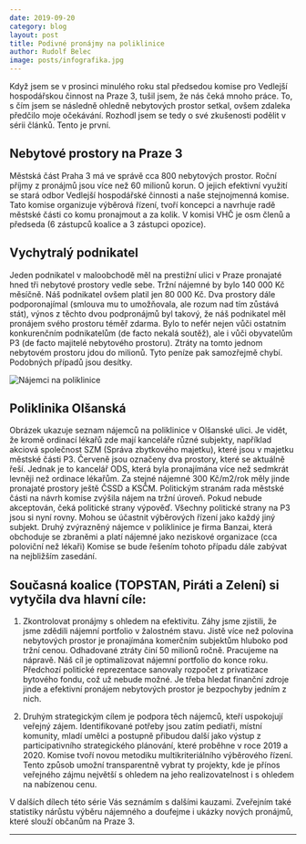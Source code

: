```yaml
---
date: 2019-09-20
category: blog
layout: post
title: Podivné pronájmy na poliklinice
author: Rudolf Belec
image: posts/infografika.jpg
---
```

Když jsem se v prosinci minulého roku stal předsedou komise pro Vedlejší hospodářskou činnost na Praze 3, tušil jsem, že nás čeká mnoho práce. To, s čím jsem se následně ohledně nebytových prostor setkal, ovšem zdaleka předčilo moje očekávání. Rozhodl jsem se tedy o své zkušenosti podělit v sérii článků. Tento je první.

## Nebytové prostory na Praze 3

Městská část Praha 3 má ve správě cca 800 nebytových prostor. Roční příjmy z pronájmů jsou více než 60 milionů korun. O jejich efektivní využití se stará odbor Vedlejší hospodářské činnosti a naše stejnojmenná komise. Tato komise organizuje výběrová řízení, tvoří koncepci a navrhuje radě městské části co komu pronajmout a za kolik. V komisi VHČ je osm členů a předseda (6 zástupců koalice a 3 zástupci opozice).

## Vychytralý podnikatel

Jeden podnikatel v maloobchodě měl na prestižní ulici v Praze pronajaté hned tři nebytové prostory vedle sebe. Tržní nájemné by bylo 140 000 Kč měsíčně. Náš podnikatel ovšem platil jen 80 000 Kč. Dva prostory dále podporonajímal (smlouva mu to umožňovala, ale rozum nad tím zůstává stát), výnos z těchto dvou podpronájmů byl takový, že náš podnikatel měl pronájem svého prostoru téměř zdarma. Bylo to nefér nejen vůči ostatním konkurenčním podnikatelům (de facto nekalá soutěž), ale i vůči obyvatelům P3 (de facto majitelé nebytového prostoru). Ztráty na tomto jednom nebytovém prostoru jdou do milionů. Tyto peníze pak samozřejmě chybí. Podobných případů jsou desítky.

![Nájemci na poliklinice](/assets/img/posts/najmy_poliklinika.jpg) 
## Poliklinika Olšanská 

Obrázek ukazuje seznam nájemců na poliklinice v Olšanské ulici. Je vidět, že kromě ordinací lékařů zde mají kanceláře různé subjekty, například akciová společnost SZM (Správa zbytkového majetku), které jsou v majetku městské části P3. Červeně jsou označeny dva prostory, které se aktuálně řeší. Jednak je to kancelář ODS, která byla pronajímána více než sedmkrát levněji než ordinace lékařům. Za stejné nájemné 300 Kč/m2/rok měly jinde pronajaté prostory ještě ČSSD a KSČM. Politickým stranám rada městské části na návrh komise zvýšila nájem na tržní úroveň. Pokud nebude akceptován, čeká politické strany výpověď. Všechny politické strany na P3 jsou si nyní rovny. Mohou se účastnit výběrových řízení jako každý jiný subjekt. Druhý zvýrazněný nájemce v poliklinice je firma Banzai, která obchoduje se zbraněmi a platí nájemné jako neziskové organizace (cca poloviční než lékaři) Komise se bude řešením tohoto případu dále zabývat na nejbližším zasedání.


## Současná koalice (TOPSTAN, Piráti a Zelení) si vytyčila dva hlavní cíle: 
1. Zkontrolovat pronájmy s ohledem na efektivitu. Záhy jsme zjistili, že jsme zdědili nájemní portfolio v žalostném stavu. Jistě více než polovina nebytových prostor je pronajímána komerčním subjektům hluboko pod tržní cenou. Odhadované ztráty činí 50 milionů ročně. Pracujeme na nápravě. Náš cíl je optimalizovat nájemní portfolio do konce roku. Předchozí politické reprezentace sanovaly rozpočet z privatizace bytového fondu, což už nebude možné. Je třeba hledat finanční zdroje jinde a efektivní pronájem nebytových prostor je bezpochyby jedním z nich.

 

2. Druhým strategickým cílem je podpora těch nájemců, kteří uspokojují veřejný zájem. Identifikované potřeby jsou zatím pediatři, místní komunity, mladí umělci a postupně přibudou další jako výstup z participativního strategického plánování, které proběhne v roce 2019 a 2020. Komise tvoří novou metodiku multikriteriálního výběrového řízení. Tento způsob umožní transparentně vybrat ty projekty, kde je přínos veřejného zájmu největší s ohledem na jeho realizovatelnost i s ohledem na nabízenou cenu.

 

V dalších dílech této série Vás seznámím s dalšími kauzami. Zveřejním také statistiky nárůstu výběru nájemného a doufejme i ukázky nových pronájmů, které slouží občanům na Praze 3.







- - -
